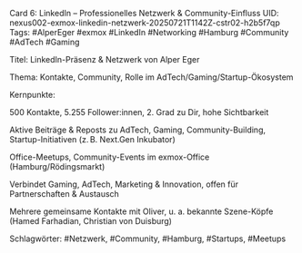 Card 6: LinkedIn – Professionelles Netzwerk & Community-Einfluss
UID: nexus002-exmox-linkedin-netzwerk-20250721T1142Z-cstr02-h2b5f7qp
Tags: #AlperEger #exmox #LinkedIn #Networking #Hamburg #Community #AdTech #Gaming

Titel: LinkedIn-Präsenz & Netzwerk von Alper Eger

Thema: Kontakte, Community, Rolle im AdTech/Gaming/Startup-Ökosystem

Kernpunkte:

500 Kontakte, 5.255 Follower:innen, 2. Grad zu Dir, hohe Sichtbarkeit

Aktive Beiträge & Reposts zu AdTech, Gaming, Community-Building, Startup-Initiativen (z. B. Next.Gen Inkubator)

Office-Meetups, Community-Events im exmox-Office (Hamburg/Rödingsmarkt)

Verbindet Gaming, AdTech, Marketing & Innovation, offen für Partnerschaften & Austausch

Mehrere gemeinsame Kontakte mit Oliver, u. a. bekannte Szene-Köpfe (Hamed Farhadian, Christian von Duisburg)

Schlagwörter: #Netzwerk, #Community, #Hamburg, #Startups, #Meetups